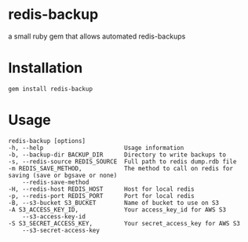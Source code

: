 redis-backup
============

a small ruby gem that allows automated redis-backups

Installation
============

    gem install redis-backup

Usage
=====

    redis-backup [options]
    -h, --help                       Usage information
    -b, --backup-dir BACKUP_DIR      Directory to write backups to
    -s, --redis-source REDIS_SOURCE  Full path to redis dump.rdb file
    -m REDIS_SAVE_METHOD,            The method to call on redis for saving (save or bgsave or none)
        --redis-save-method
    -H, --redis-host REDIS_HOST      Host for local redis
    -p, --redis-port REDIS_PORT      Port for local redis
    -B, --s3-bucket S3_BUCKET        Name of bucket to use on S3
    -A S3_ACCESS_KEY_ID,             Your access_key_id for AWS S3
        --s3-access-key-id
    -S S3_SECRET_ACCESS_KEY,         Your secret_access_key for AWS S3
        --s3-secret-access-key

